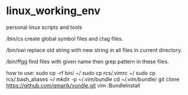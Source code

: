 # linux_working_env
personal linux scripts and tools

/bin/cs
create global symbol files and ctag files.

/bin/swi
replace old string with new string in all files in current directory.

/bin/ffgg
find files with given name then grep pattern in these files.

how to use:
sudo cp -rf bin/ ~/
sudo cp rcs/.vimrc ~/
sudo cp rcs/.bash_aliases ~/
mkdir -p ~/.vim/bundle
cd ~/.vim/bundle/
git clone https://github.com/gmarik/vundle.git
vim
:BundleInstall
